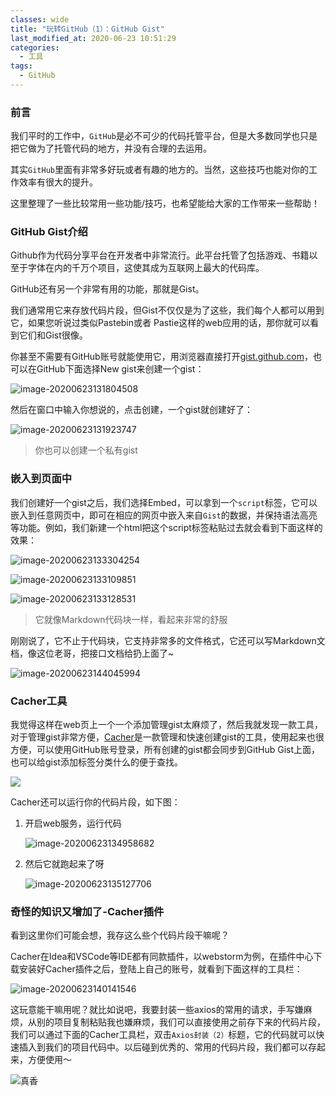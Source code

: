 ```yaml
---
classes: wide
title: "玩转GitHub（1）：GitHub Gist"
last_modified_at: 2020-06-23 10:51:29
categories:
  - 工具
tags:
  - GitHub
---
```


### 前言

我们平时的工作中，`GitHub`是必不可少的代码托管平台，但是大多数同学也只是把它做为了托管代码的地方，并没有合理的去运用。

其实`GitHub`里面有非常多好玩或者有趣的地方的。当然，这些技巧也能对你的工作效率有很大的提升。

这里整理了一些比较常用一些功能/技巧，也希望能给大家的工作带来一些帮助！

### GitHub Gist介绍

Github作为代码分享平台在开发者中非常流行。此平台托管了包括游戏、书籍以至于字体在内的千万个项目，这使其成为互联网上最大的代码库。

GitHub还有另一个非常有用的功能，那就是Gist。

我们通常用它来存放代码片段，但Gist不仅仅是为了这些，我们每个人都可以用到它，如果您听说过类似Pastebin或者 Pastie这样的web应用的话，那你就可以看到它们和Gist很像。

你甚至不需要有GitHub账号就能使用它，用浏览器直接打开[gist.github.com](https://gist.github.com)，也可以在GitHub下面选择New gist来创建一个gist：

![image-20200623131804508](https://blog.ricardolsw.com/image/DJ7SW8hhoSiOv1kZrDNtgqq63WpQ0k5q.jpg)

然后在窗口中输入你想说的，点击创建，一个gist就创建好了：

![image-20200623131923747](https://blog.ricardolsw.com/image/hqGYJZgUEJrfdAxejQiLH6tOWc1XBNsc.jpg)

> 你也可以创建一个私有gist

### 嵌入到页面中

我们创建好一个gist之后，我们选择Embed，可以拿到一个`script`标签，它可以嵌入到任意网页中，即可在相应的网页中嵌入来自`Gist`的数据，并保持语法高亮等功能。例如，我们新建一个html把这个script标签粘贴过去就会看到下面这样的效果：

![image-20200623133304254](https://blog.ricardolsw.com/image/v9C4RxeMAz96sEaMcG6jh3lGfyFmOexg.jpg)

![image-20200623133109851](https://blog.ricardolsw.com/image/h84Eklw7ueEMV88WzDSWvO8cjhfMKoCo.jpg)

![image-20200623133128531](https://blog.ricardolsw.com/image/VbzhzELEjITS7Nlha2n57oZlIfXwVEUm.jpg)

> 它就像Markdown代码块一样，看起来非常的舒服

刚刚说了，它不止于代码块，它支持非常多的文件格式，它还可以写Markdown文档，像这位老哥，把接口文档给扔上面了~

![image-20200623144045994](https://blog.ricardolsw.com/image/xEwdpWkVudaZCUuvz0kERDNTXAo0JkZK.jpg)

### Cacher工具

我觉得这样在web页上一个一个添加管理gist太麻烦了，然后我就发现一款工具，对于管理gist非常方便，[Cacher](https://www.cacher.io/)是一款管理和快速创建gist的工具，使用起来也很方便，可以使用GitHub账号登录，所有创建的gist都会同步到GitHub Gist上面，也可以给gist添加标签分类什么的便于查找。

![ ](https://blog.ricardolsw.com/image/Fk2yw6VfilWnU04ZsqCoaATehCUq5zNt.jpg)

Cacher还可以运行你的代码片段，如下图：

1. 开启web服务，运行代码

   ![image-20200623134958682](https://blog.ricardolsw.com/image/Gh3SZavCH41MxfPX7jN5m7eEpVf4fUdC.jpg)

2. 然后它就跑起来了呀

   ![image-20200623135127706](https://blog.ricardolsw.com/image/dICWKN6eSrgFxvkD8GYpGEhqn57RjtV0.jpg)

### 奇怪的知识又增加了-Cacher插件

看到这里你们可能会想，我存这么些个代码片段干嘛呢？

Cacher在Idea和VSCode等IDE都有同款插件，以webstorm为例，在插件中心下载安装好Cacher插件之后，登陆上自己的账号，就看到下面这样的工具栏：

![image-20200623140141546](https://blog.ricardolsw.com/image/GSLcp9mc8M1KLNTCuRoDiv7gT35Qr2eV.jpg)

这玩意能干嘛用呢？就比如说吧，我要封装一些axios的常用的请求，手写嫌麻烦，从别的项目复制粘贴我也嫌麻烦，我们可以直接使用之前存下来的代码片段，我们可以通过下面的Cacher工具栏，双击`Axios封装（2）`标题，它的代码就可以快速插入到我们的项目代码中。以后碰到优秀的、常用的代码片段，我们都可以存起来，方便使用～

![真香](https://blog.ricardolsw.com/image/iNY1BfEfOCuhkgFXW1LT3YBZcnWTeipU.jpg)